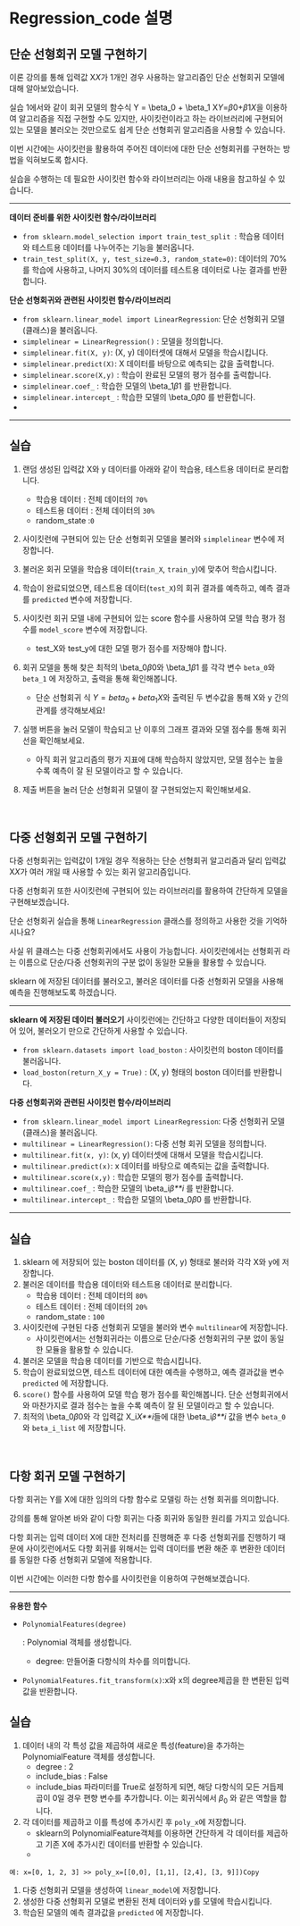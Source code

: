 # Regression_code 설명



## **단순 선형회귀 모델 구현하기**

이론 강의를 통해 입력값 X*X*가 1개인 경우 사용하는 알고리즘인 단순 선형회귀 모델에 대해 알아보았습니다.

실습 1에서와 같이 회귀 모델의 함수식 Y = \beta_0 + \beta_1 X*Y*=*β*0+*β*1*X*을 이용하여 알고리즘을 직접 구현할 수도 있지만, 사이킷런이라고 하는 라이브러리에 구현되어 있는 모델을 불러오는 것만으로도 쉽게 단순 선형회귀 알고리즘을 사용할 수 있습니다.

이번 시간에는 사이킷런을 활용하여 주어진 데이터에 대한 단순 선형회귀를 구현하는 방법을 익혀보도록 합시다.

실습을 수행하는 데 필요한 사이킷런 함수와 라이브러리는 아래 내용을 참고하실 수 있습니다.



------



**데이터 준비를 위한 사이킷런 함수/라이브러리**

- `from sklearn.model_selection import train_test_split `: 학습용 데이터와 테스트용 데이터를 나누어주는 기능을 불러옵니다.
- `train_test_split(X, y, test_size=0.3, random_state=0)`: 데이터의 70%를 학습에 사용하고, 나머지 30%의 데이터를 테스트용 데이터로 나눈 결과를 반환합니다.



**단순 선형회귀와 관련된 사이킷런 함수/라이브러리**

- `from sklearn.linear_model import LinearRegression`: 단순 선형회귀 모델(클래스)을 불러옵니다.
- `simplelinear = LinearRegression()` : 모델을 정의합니다.
- `simplelinear.fit(X, y)`: (X, y) 데이터셋에 대해서 모델을 학습시킵니다.
- `simplelinear.predict(X)`: X 데이터를 바탕으로 예측되는 값을 출력합니다.
- `simplelinear.score(X,y)` : 학습이 완료된 모델의 평가 점수를 출력합니다.
- `simplelinear.coef_` : 학습한 모델의 \beta_1*β*1 를 반환합니다.
- `simplelinear.intercept_` : 학습한 모델의 \beta_0*β*0 를 반환합니다.
- 

------



## **실습**



1. 랜덤 생성된 입력값 X와 y 데이터를 아래와 같이 학습용, 테스트용 데이터로 분리합니다.
   - 학습용 데이터 : 전체 데이터의 `70%`
   - 테스트용 데이터 : 전체 데이터의 `30%`
   - random_state :`0`

1. 사이킷런에 구현되어 있는 단순 선형회귀 모델을 불러와 `simplelinear` 변수에 저장합니다.
2. 불러온 회귀 모델을 학습용 데이터(`train_X`, `train_y`)에 맞추어 학습시킵니다.
3. 학습이 완료되었으면, 테스트용 데이터(`test_X`)의 회귀 결과를 예측하고, 예측 결과를 `predicted` 변수에 저장합니다.
4. 사이킷런 회귀 모델 내에 구현되어 있는 score 함수를 사용하여 모델 학습 평가 점수를 `model_score` 변수에 저장합니다.
   - test_X와 test_y에 대한 모델 평가 점수를 저장해야 합니다.
5. 회귀 모델을 통해 찾은 최적의 \beta_0*β*0와 \beta_1*β*1 를 각각 변수 `beta_0`와 `beta_1` 에 저장하고, 출력을 통해 확인해봅니다.
   - 단순 선형회귀 식 $Y = beta_0 + beta_1 X$와 출력된 두 변수값을 통해 X와 y 간의 관계를 생각해보세요!
6. 실행 버튼을 눌러 모델이 학습되고 난 이후의 그래프 결과와 모델 점수를 통해 회귀 선을 확인해보세요.
   - 아직 회귀 알고리즘의 평가 지표에 대해 학습하지 않았지만, 모델 점수는 높을 수록 예측이 잘 된 모델이라고 할 수 있습니다.
7. 제출 버튼을 눌러 단순 선형회귀 모델이 잘 구현되었는지 확인해보세요.



<br>



## **다중 선형회귀 모델 구현하기**



다중 선형회귀는 입력값이 1개일 경우 적용하는 단순 선형회귀 알고리즘과 달리 입력값 X*X*가 여러 개일 때 사용할 수 있는 회귀 알고리즘입니다.

다중 선형회귀 또한 사이킷런에 구현되어 있는 라이브러리를 활용하여 간단하게 모델을 구현해보겠습니다.

단순 선형회귀 실습을 통해 `LinearRegression` 클래스를 정의하고 사용한 것을 기억하시나요?

사실 위 클래스는 다중 선형회귀에서도 사용이 가능합니다. 사이킷런에서는 선형회귀 라는 이름으로 단순/다중 선형회귀의 구분 없이 동일한 모듈을 활용할 수 있습니다.

sklearn 에 저장된 데이터를 불러오고, 불러온 데이터를 다중 선형회귀 모델을 사용해 예측을 진행해보도록 하겠습니다.



------

**sklearn 에 저장된 데이터 불러오기**
사이킷런에는 간단하고 다양한 데이터들이 저장되어 있어, 불러오기 만으로 간단하게 사용할 수 있습니다.

- `from sklearn.datasets import load_boston` : 사이킷런의 boston 데이터를 불러옵니다.
- `load_boston(return_X_y = True)` : (X, y) 형태의 boston 데이터를 반환합니다.

**다중 선형회귀와 관련된 사이킷런 함수/라이브러리**

- `from sklearn.linear_model import LinearRegression`: 다중 선형회귀 모델(클래스)을 불러옵니다.
- `multilinear = LinearRegression()`: 다중 선형 회귀 모델을 정의합니다.
- `multilinear.fit(x, y)`: (x, y) 데이터셋에 대해서 모델을 학습시킵니다.
- `multilinear.predict(x)`: x 데이터를 바탕으로 예측되는 값을 출력합니다.
- `multilinear.score(x,y)` : 학습한 모델의 평가 점수를 출력합니다.
- `multilinear.coef_` : 학습한 모델의 \beta_i*β**i* 를 반환합니다.
- `multilinear.intercept_` : 학습한 모델의 \beta_0*β*0 를 반환합니다.

------





## **실습**

1. sklearn 에 저장되어 있는 boston 데이터를 (X, y) 형태로 불러와 각각 X와 y에 저장합니다.
2. 불러온 데이터를 학습용 데이터와 테스트용 데이터로 분리합니다.
   - 학습용 데이터 : 전체 데이터의 `80%`
   - 테스트 데이터 : 전체 데이터의 `20%`
   - random_state : `100`
3. 사이킷런에 구현된 다중 선형회귀 모델을 불러와 변수 `multilinear`에 저장합니다.
   - 사이킷런에서는 선형회귀라는 이름으로 단순/다중 선형회귀의 구분 없이 동일한 모듈을 활용할 수 있습니다.
4. 불러온 모델을 학습용 데이터를 기반으로 학습시킵니다.
5. 학습이 완료되었으면, 테스트 데이터에 대한 예측을 수행하고, 예측 결과값을 변수 `predicted` 에 저장합니다.
6. `score()` 함수를 사용하여 모델 학습 평가 점수를 확인해봅니다. 단순 선형회귀에서와 마찬가지로 결과 점수는 높을 수록 예측이 잘 된 모델이라고 할 수 있습니다.
7. 최적의 \beta_0*β*0와 각 입력값 X_i*X**i*들에 대한 \beta_i*β**i* 값을 변수 `beta_0` 와 `beta_i_list` 에 저장합니다.



<br>



## **다항 회귀 모델 구현하기**

다항 회귀는 Y를 X에 대한 임의의 다항 함수로 모델링 하는 선형 회귀를 의미합니다.

강의를 통해 알아본 바와 같이 다항 회귀는 다중 회귀와 동일한 원리를 가지고 있습니다.

다항 회귀는 입력 데이터 X에 대한 전처리를 진행해준 후 다중 선형회귀를 진행하기 때문에 사이킷런에서도 다항 회귀를 위해서는 입력 데이터를 변환 해준 후 변환한 데이터를 동일한 다중 선형회귀 모델에 적용합니다.

이번 시간에는 이러한 다항 함수를 사이킷런을 이용하여 구현해보겠습니다.

------

**유용한 함수**

- ```
  PolynomialFeatures(degree)
  ```

  : Polynomial 객체를 생성합니다.

  - degree: 만들어줄 다항식의 차수를 의미합니다.

- `PolynomialFeatures.fit_transform(x)`:x와 x의 degree제곱을 한 변환된 입력값을 반환합니다.





## **실습**

1. 데이터 내의 각 특성 값을 제곱하여 새로운 특성(feature)을 추가하는 PolynomialFeature 객체를 생성합니다.
   - degree : 2
   - include_bias : False
   - include_bias 파라미터를 True로 설정하게 되면, 해당 다항식의 모든 거듭제곱이 0일 경우 편향 변수를 추가합니다. 이는 회귀식에서 $\beta_0$ 와 같은 역할을 합니다.
2. 각 데이터를 제곱하고 이를 특성에 추가시킨 후 `poly_x`에 저장합니다.
   - sklearn의 PolynomialFeature객체를 이용하면 간단하게 각 데이터를 제곱하고 기존 X에 추가시킨 데이터를 반환할 수 있습니다.
   - 

```
예: x=[0, 1, 2, 3] >> poly_x=[[0,0], [1,1], [2,4], [3, 9]])Copy
```

1. 다중 선형회귀 모델을 생성하여 `linear_model`에 저장합니다.
2. 생성한 다중 선형회귀 모델로 변환된 전체 데이터와 y를 모델에 학습시킵니다.
3. 학습된 모델의 예측 결과값을 `predicted` 에 저장합니다.